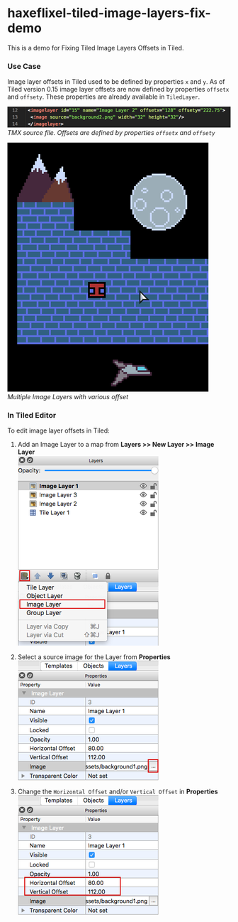 # haxeflixel-tiled-image-layers-fix-demo

This is a demo for Fixing Tiled Image Layers Offsets in Tiled.

### Use Case

Image layer offsets in Tiled used to be defined by properties `x` and `y`. As of Tiled version 0.15 image layer offsets are now defined by properties `offsetx` and `offsety`. These properties are already available in `TiledLayer`.

![Tiled Editor Demo](assets/html_images/image_fix_tmx.png)  
*TMX source file. Offsets are defined by properties `offsetx` and `offsety`*


![Tiled Editor Demo](assets/html_images/image_fix_one.png)  
*Multiple Image Layers with various offset*

### In Tiled Editor

To edit image layer offsets in Tiled:

1. Add an Image Layer to a map from **Layers >> New Layer >> Image Layer**  
![Tiled Editor Add Image Layer](assets/html_images/image_fix_two.png)

2. Select a source image for the Layer from **Properties**  
![Tiled Editor Select Image Source](assets/html_images/image_fix_three.png)

2. Change the `Horizontal Offset` and/or `Vertical Offset` in **Properties**  
![Tiled Editor Select Image Source](assets/html_images/image_fix_four.png)